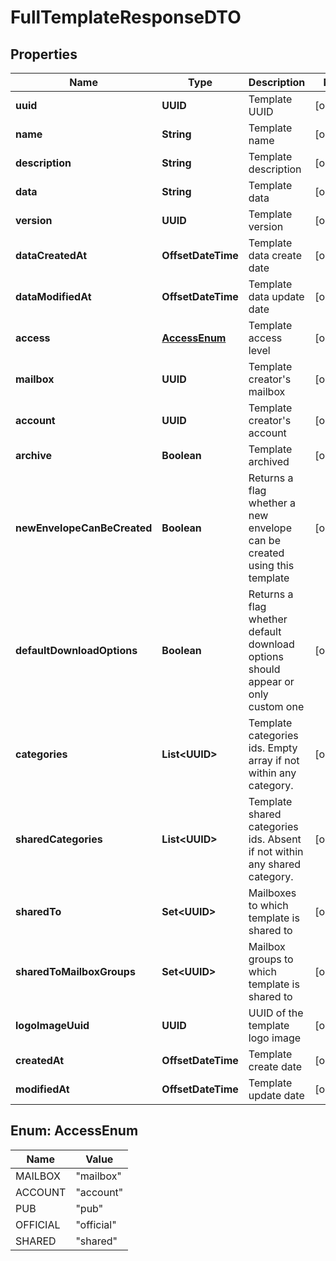 

# FullTemplateResponseDTO


## Properties

| Name | Type | Description | Notes |
|------------ | ------------- | ------------- | -------------|
|**uuid** | **UUID** | Template UUID |  [optional] |
|**name** | **String** | Template name |  [optional] |
|**description** | **String** | Template description |  [optional] |
|**data** | **String** | Template data |  [optional] |
|**version** | **UUID** | Template version |  [optional] |
|**dataCreatedAt** | **OffsetDateTime** | Template data create date |  [optional] |
|**dataModifiedAt** | **OffsetDateTime** | Template data update date |  [optional] |
|**access** | [**AccessEnum**](#AccessEnum) | Template access level |  [optional] |
|**mailbox** | **UUID** | Template creator&#39;s mailbox |  [optional] |
|**account** | **UUID** | Template creator&#39;s account |  [optional] |
|**archive** | **Boolean** | Template archived |  [optional] |
|**newEnvelopeCanBeCreated** | **Boolean** | Returns a flag whether a new envelope can be created using this template |  [optional] |
|**defaultDownloadOptions** | **Boolean** | Returns a flag whether default download options should appear or only custom one |  [optional] |
|**categories** | **List&lt;UUID&gt;** | Template categories ids. Empty array if not within any category. |  [optional] |
|**sharedCategories** | **List&lt;UUID&gt;** | Template shared categories ids. Absent if not within any shared category. |  [optional] |
|**sharedTo** | **Set&lt;UUID&gt;** | Mailboxes to which template is shared to |  [optional] |
|**sharedToMailboxGroups** | **Set&lt;UUID&gt;** | Mailbox groups to which template is shared to |  [optional] |
|**logoImageUuid** | **UUID** | UUID of the template logo image |  [optional] |
|**createdAt** | **OffsetDateTime** | Template create date |  [optional] |
|**modifiedAt** | **OffsetDateTime** | Template update date |  [optional] |



## Enum: AccessEnum

| Name | Value |
|---- | -----|
| MAILBOX | &quot;mailbox&quot; |
| ACCOUNT | &quot;account&quot; |
| PUB | &quot;pub&quot; |
| OFFICIAL | &quot;official&quot; |
| SHARED | &quot;shared&quot; |




